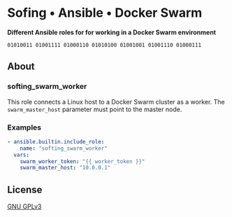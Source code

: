 # Sofing • Ansible • Docker Swarm

**Different Ansible roles for for working in a Docker Swarm environment**

```
01010011 01001111 01000110 01010100 01001001 01001110 01000111 
```

## About

### softing_swarm_worker

This role connects a Linux host to a Docker Swarm cluster as a worker. The `swarm_master_host` parameter must point to 
the master node.

### Examples

```yaml
- ansible.builtin.include_role:
    name: "softing_swarm_worker"
  vars:
    swarm_worker_token: "{{ worker_token }}"
    swarm_master_host: "10.0.0.1"
```

## License

[GNU GPLv3](../../LICENSE)
